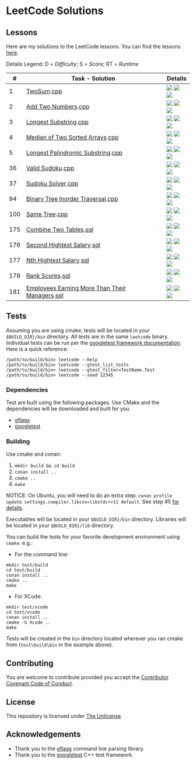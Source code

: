 # LeetCode Solutions

## Lessons

Here are my solutions to the LeetCode lessons. You can find the lessons [here](https://leetcode.com/problemset/all/).

Details Legend: D = _Difficulty_; S = _Score_; RT = _Runtime_

| \#  | Task - Solution                                                                                                                                                              | Details                                                                                                                                                                      |
| --- | ---------------------------------------------------------------------------------------------------------------------------------------------------------------------------- | ---------------------------------------------------------------------------------------------------------------------------------------------------------------------------- |
| 1   | [TwoSum](https://leetcode.com/problems/two-sum/).[cpp](src/twoSum.cpp)                                                                                                       | ![](https://img.shields.io/badge/D-easy-green.svg) ![](https://img.shields.io/badge/S-97.83%25-green.svg) ![](https://img.shields.io/badge/RT-8%20ms-lightgrey.svg)          |
| 2   | [Add Two Numbers](https://leetcode.com/problems/add-two-numbers/).[cpp](src/addTwoNumbers.cpp)                                                                               | ![](https://img.shields.io/badge/D-medium-yellow.svg) ![](https://img.shields.io/badge/S-99.00%25-green.svg) ![](https://img.shields.io/badge/RT-28%20ms-lightgrey.svg)      |
| 3   | [Longest Substring](https://leetcode.com/problems/longest-substring-without-repeating-characters/).[cpp](src/longestSubstring.cpp)                                           | ![](https://img.shields.io/badge/D-medium-yellow.svg) ![](https://img.shields.io/badge/S-93.12%25-green.svg) ![](https://img.shields.io/badge/RT-24%20ms-lightgrey.svg)      |
| 4   | [Median of Two Sorted Arrays](https://leetcode.com/problems/median-of-two-sorted-arrays/).[cpp](src/findMedianSortedArrays.cpp)                                              | ![](https://img.shields.io/badge/D-hard-red.svg) ![](https://img.shields.io/badge/S-91.99%25-green.svg) ![](https://img.shields.io/badge/RT-40%20ms-lightgrey.svg)           |
| 5   | [Longest Palindromic Substring](https://leetcode.com/problems/longest-palindromic-substring/).[cpp](src/longestPalindromicSubstring.cpp)                                     | ![](https://img.shields.io/badge/D-medium-yellow.svg) ![](https://img.shields.io/badge/S-0.0%25-red) ![](https://img.shields.io/badge/RT-%2D-%20ms-lightgrey.svg)            |
| 36  | [Valid Sudoku](https://leetcode.com/problems/valid-sudoku/).[cpp](src/validSudoku.cpp)                                                                                       | ![](https://img.shields.io/badge/D-medium-yellow.svg) ![](https://img.shields.io/badge/S-81.5%25-yellow) ![](https://img.shields.io/badge/RT-32%20ms-lightgrey.svg)          |
| 37  | [Sudoku Solver](https://leetcode.com/problems/sudoku-solver/).[cpp](src/sudokuSolver.cpp)                                                                                    | ![](https://img.shields.io/badge/D-hard-red.svg) ![](https://img.shields.io/badge/S-20.93%25-red) ![](https://img.shields.io/badge/RT-84%20ms-lightgrey.svg)          |
| 94  | [Binary Tree Inorder Traversal](https://leetcode.com/problems/binary-tree-inorder-traversal/).[cpp](src/binaryTreeInorderTraversal.cpp)                                      | ![](https://img.shields.io/badge/D-medium-yellow.svg) ![](https://img.shields.io/badge/S-100%25-green.svg) ![](https://img.shields.io/badge/RT-0%20ms-lightgrey.svg)         |
| 100 | [Same Tree](https://leetcode.com/problems/same-tree/).[cpp](src/sameTree.cpp)                                                                                                | ![](https://img.shields.io/badge/D-easy-green.svg) ![](https://img.shields.io/badge/S-76.32%25-yellow.svg) ![](https://img.shields.io/badge/RT-4%20ms-lightgrey.svg)         |
| 175 | [Combine Two Tables](https://leetcode.com/problems/combine-two-tables/).[sql](sql/combineTwoTables.sql)                                                                      | ![](https://img.shields.io/badge/D-easy-green.svg) ![](https://img.shields.io/badge/S-87.47%25-lightgrey.svg) ![](https://img.shields.io/badge/RT-208%20ms-lightgrey.svg)    |
| 176 | [Second Hightest Salary](https://leetcode.com/problems/second-highest-salary/).[sql](sql/secondHighestSalary.sql)                                                            | ![](https://img.shields.io/badge/D-easy-green.svg) ![](https://img.shields.io/badge/S-84.77%25-lightgrey.svg) ![](https://img.shields.io/badge/RT-127%20ms-lightgrey.svg)    |
| 177 | [Nth Hightest Salary](https://leetcode.com/problems/nth-highest-salary/).[sql](sql/nthHighestSalary.sql)                                                                     | ![](https://img.shields.io/badge/D-medium-yellow.svg) ![](https://img.shields.io/badge/S-14.10%25-lightgrey.svg) ![](https://img.shields.io/badge/RT-212%20ms-lightgrey.svg) |
| 178 | [Rank Scores](https://leetcode.com/problems/rank-scores/).[sql](sql/rankScores.sql)                                                                                          | ![](https://img.shields.io/badge/D-medium-yellow.svg) ![](https://img.shields.io/badge/S-88.10%25-lightgrey.svg) ![](https://img.shields.io/badge/RT-183%20ms-lightgrey.svg) |
| 181 | [Employees Earning More Than Their Managers](https://leetcode.com/problems/employees-earning-more-than-their-managers/).[sql](sql/employeesEarningMoreThanTheirManagers.sql) | ![](https://img.shields.io/badge/D-easy-green.svg) ![](https://img.shields.io/badge/S-72.76%25-lightgrey.svg) ![](https://img.shields.io/badge/RT-298%20ms-lightgrey.svg)    |

<!--
| *Lesson Template* | |
// 90-100% Green
// 80-89% - Blue
// 70-79% - Yellow
// 60-69% - Orange
// <60% - Red
[]().[cpp]() | ![](https://img.shields.io/badge/D-easy-green.svg)
[]().[cpp]() | ![](https://img.shields.io/badge/D-medium-yellow.svg)
[]().[cpp]() | ![](https://img.shields.io/badge/D-hard-red.svg)
-->

## Tests

Assuming you are using cmake, tests will be located in your `$BUILD_DIR}/bin` directory. All tests are in the same `leetcode` binary. Individual tests can be run per the [googletest framework documentation](https://github.com/google/googletest/blob/master/googletest/docs/advanced.md#running-test-programs-advanced-options). Here is a quick reference:

```
/path/to/build/bin> leetcode --help
/path/to/build/bin> leetcode --gtest_list_tests
/path/to/build/bin> leetcode --gtest_filter=TestName.Test
/path/to/build/bin> leetcode --seed 12345
```

### Dependencies

Test are built using the following packages. Use CMake and the dependencies will be downloaded and built for you.

- [gflags](https://gflags.github.io/gflags/)
- [googletest](https://github.com/google/googletest)

### Building

Use cmake and conan:

1. `mkdir build && cd build`
2. `conan install ..`
3. `cmake ..`
4. `make`

NOTICE: On Ubuntu, you will need to do an extra step: `conan profile update settings.compiler.libcxx=libstdc++11 default`. See step #5 [for details](https://docs.conan.io/en/latest/getting_started.html).

Executables will be located in your `$BUILD_DIR}/bin` directory. Libraries will be located in your `$BUILD_DIR}/lib` directory.

You can build the tests for your favorite development environment using `cmake`. e.g.:

- For the command line:

```shell
mkdir test/build
cd test/build
conan install ..
cmake ..
make
```

- For XCode:

```shell
mkdir test/xcode
cd test/xcode
conan install ..
cmake -G Xcode ..
make
```

Tests will be created in the `bin` directory located wherever you ran cmake from (`test\build\bin` in the example above).

## Contributing

You are welcome to contribute provided you accept the [Contributor Covenant Code of Conduct](CONTRIBUTING.md).

## License

This repository is licensed under [The Unlicense](LICENSE.md).

## Acknowledgements

- Thank you to the [gflags](https://gflags.github.io/gflags/) command line parsing library.
- Thank you to the [googletest](https://github.com/google/googletest) C++ test framework.
